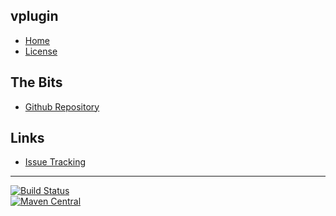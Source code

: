 ## vplugin
- [Home]()
- [License](#docs/LICENSE)

## The Bits
- [Github Repository](http://github.com/nwillc/jdk8-plugin)

## Links
- [Issue Tracking](https://github.com/nwillc/jdk8-plugin/issues)

--------
[![Build Status](https://travis-ci.org/nwillc/jdk8-plugin.svg?branch=master)](https://travis-ci.org/nwillc/jdk8-plugin)
<br/>
[![Maven Central](https://maven-badges.herokuapp.com/maven-central/com.github.nwillc/vplugin/badge.svg)](https://maven-badges.herokuapp.com/maven-central/com.github.nwillc/vplugin)
